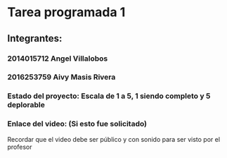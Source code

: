 # Tarea programada 1
## Integrantes:
### 2014015712 Angel Villalobos
### 2016253759 Aivy Masis Rivera

### Estado del proyecto: Escala de 1 a 5, 1 siendo completo y 5 deplorable
### Enlace del video: (Si esto fue solicitado)
Recordar que el video debe ser público y con sonido para ser visto por el profesor
